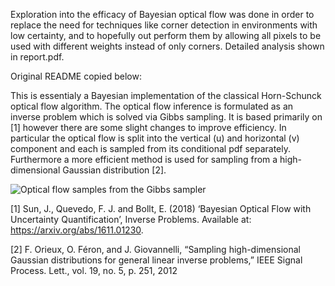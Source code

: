 Exploration into the efficacy of Bayesian optical flow was done in order to replace the need for techniques like corner detection in environments with low certainty, and to hopefully out perform them by allowing all pixels to be used with different weights instead of only corners. Detailed analysis shown in report.pdf.

Original README copied below:

This is essentialy a Bayesian implementation of the classical Horn-Schunck optical flow algorithm. The optical flow inference is formulated as an inverse problem which is solved via Gibbs sampling. It is based primarily on [1] however there are some slight changes to improve efficiency. In particular the optical flow is split into the vertical (u) and horizontal (v) component and each is sampled from its conditional pdf separately. Furthermore a more efficient method is used for sampling from a high-dimensional Gaussian distribution [2].

![Optical flow samples from the Gibbs sampler](sampling_convergence.gif "Optical flow samples from the Gibbs sampler")

[1] Sun, J., Quevedo, F. J. and Bollt, E. (2018) ‘Bayesian Optical Flow with Uncertainty Quantification’, Inverse Problems. Available at: https://arxiv.org/abs/1611.01230.

[2] F. Orieux, O. Féron, and J. Giovannelli, “Sampling high-dimensional Gaussian distributions for general linear inverse problems,” IEEE Signal Process. Lett., vol. 19, no. 5, p. 251, 2012
